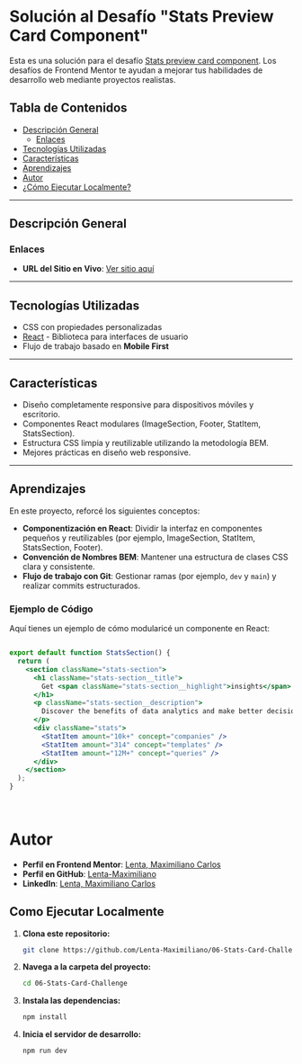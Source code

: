 # Solución al Desafío "Stats Preview Card Component"

Esta es una solución para el desafío [Stats preview card component](https://www.frontendmentor.io/challenges/stats-preview-card-component-8JqbgoU62). Los desafíos de Frontend Mentor te ayudan a mejorar tus habilidades de desarrollo web mediante proyectos realistas.

## Tabla de Contenidos
- [Descripción General](#descripción-general)
  - [Enlaces](#enlaces)
- [Tecnologías Utilizadas](#tecnologías-utilizadas)
- [Características](#características)
- [Aprendizajes](#aprendizajes)
- [Autor](#autor)
- [¿Cómo Ejecutar Localmente?](#como-ejecutar-localmente)

---

## Descripción General

### Enlaces
- **URL del Sitio en Vivo**: [Ver sitio aquí](https://06-stats-card-challenge.netlify.app/)

---

## Tecnologías Utilizadas
- CSS con propiedades personalizadas
- [React](https://reactjs.org/) - Biblioteca para interfaces de usuario
- Flujo de trabajo basado en **Mobile First**

---

## Características
- Diseño completamente responsive para dispositivos móviles y escritorio.
- Componentes React modulares (ImageSection, Footer, StatItem, StatsSection).
- Estructura CSS limpia y reutilizable utilizando la metodología BEM.
- Mejores prácticas en diseño web responsive.

---

## Aprendizajes
En este proyecto, reforcé los siguientes conceptos:
- **Componentización en React**: Dividir la interfaz en componentes pequeños y reutilizables (por ejemplo, ImageSection, StatItem, StatsSection, Footer).
- **Convención de Nombres BEM**: Mantener una estructura de clases CSS clara y consistente.
- **Flujo de trabajo con Git**: Gestionar ramas (por ejemplo, `dev` y `main`) y realizar commits estructurados.

### Ejemplo de Código
Aquí tienes un ejemplo de cómo modularicé un componente en React:

```jsx

export default function StatsSection() {
  return (
    <section className="stats-section">
      <h1 className="stats-section__title">
        Get <span className="stats-section__highlight">insights</span> that help your business grow.
      </h1>
      <p className="stats-section__description">
        Discover the benefits of data analytics and make better decisions regarding revenue, customer experience, and overall efficiency.
      </p>
      <div className="stats">
        <StatItem amount="10k+" concept="companies" />
        <StatItem amount="314" concept="templates" />
        <StatItem amount="12M+" concept="queries" />
      </div>
    </section>
  );
}
  
  
```

# Autor
- **Perfil en Frontend Mentor**: [Lenta, Maximiliano Carlos](https://www.frontendmentor.io/profile/Lenta-Maximiliano)
- **Perfil en GitHub**: [Lenta-Maximiliano](https://github.com/Lenta-Maximiliano)
- **LinkedIn**: [Lenta, Maximiliano Carlos](https://linkedin.com/in/Lenta-Maximiliano)

## Como Ejecutar Localmente

1. **Clona este repositorio:**
   ```bash
   git clone https://github.com/Lenta-Maximiliano/06-Stats-Card-Challenge.git

2. **Navega a la carpeta del proyecto:**
    ```bash
    cd 06-Stats-Card-Challenge

3. **Instala las dependencias:**
    ```bash
    npm install

4. **Inicia el servidor de desarrollo:**
    ```bash
    npm run dev